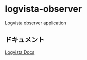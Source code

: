 # logvista-observer
Logvista observer application

## ドキュメント

[Logvista Docs](https://takotakocyumans-organization.gitbook.io/logvista-docs/)

